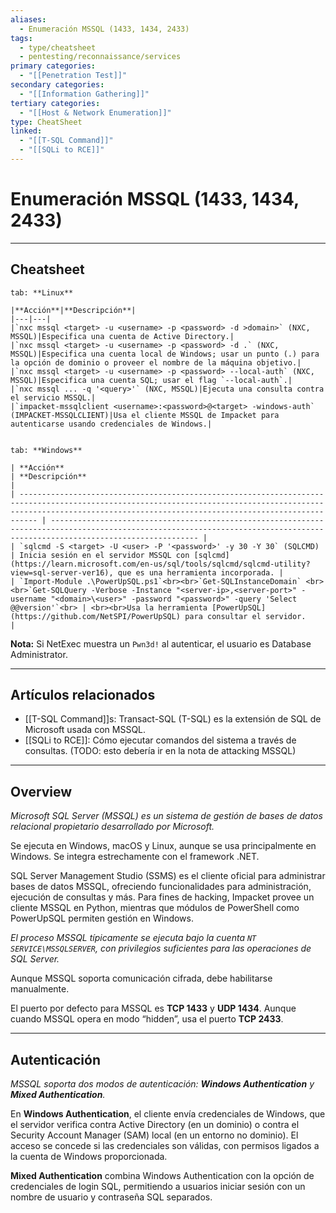 ```yaml
---
aliases:
  - Enumeración MSSQL (1433, 1434, 2433)
tags:
  - type/cheatsheet
  - pentesting/reconnaissance/services
primary categories:
  - "[[Penetration Test]]"
secondary categories:
  - "[[Information Gathering]]"
tertiary categories:
  - "[[Host & Network Enumeration]]"
type: CheatSheet
linked:
  - "[[T-SQL Command]]"
  - "[[SQLi to RCE]]"
---
```

# Enumeración MSSQL (1433, 1434, 2433)

***

## Cheatsheet

````tabs
tab: **Linux**

|**Acción**|**Descripción**|
|---|---|
|`nxc mssql <target> -u <username> -p <password> -d >domain>` (NXC, MSSQL)|Especifica una cuenta de Active Directory.|
|`nxc mssql <target> -u <username> -p <password> -d .` (NXC, MSSQL)|Especifica una cuenta local de Windows; usar un punto (.) para la opción de dominio o proveer el nombre de la máquina objetivo.|
|`nxc mssql <target> -u <username> -p <password> --local-auth` (NXC, MSSQL)|Especifica una cuenta SQL; usar el flag `--local-auth`.|
|`nxc mssql ... -q '<query>'` (NXC, MSSQL)|Ejecuta una consulta contra el servicio MSSQL.|
|`impacket-mssqlclient <username>:<password>@<target> -windows-auth` (IMPACKET-MSSQLCLIENT)|Usa el cliente MSSQL de Impacket para autenticarse usando credenciales de Windows.|


tab: **Windows**

| **Acción**                                                                                                                                                                                                             | **Descripción**                                                                                                                                                               |
| ---------------------------------------------------------------------------------------------------------------------------------------------------------------------------------------------------------------------- | ----------------------------------------------------------------------------------------------------------------------------------------------------------------------------- |
| `sqlcmd -S <target> -U <user> -P '<password>' -y 30 -Y 30` (SQLCMD)                                                                                                                                                    | Inicia sesión en el servidor MSSQL con [sqlcmd](https://learn.microsoft.com/en-us/sql/tools/sqlcmd/sqlcmd-utility?view=sql-server-ver16), que es una herramienta incorporada. |
| `Import-Module .\PowerUpSQL.ps1`<br><br>`Get-SQLInstanceDomain` <br><br>`Get-SQLQuery -Verbose -Instance "<server-ip>,<server-port>" -username "<domain>\<user>" -password "<password>" -query 'Select @@version'`<br> | <br><br>Usa la herramienta [PowerUpSQL](https://github.com/NetSPI/PowerUpSQL) para consultar el servidor.                                                                                                             |

````
**Nota:** Si NetExec muestra un `Pwn3d!` al autenticar, el usuario es Database Administrator.

---

## Artículos relacionados

- [[T-SQL Command]]s: Transact-SQL (T-SQL) es la extensión de SQL de Microsoft usada con MSSQL.
- [[SQLi to RCE]]: Cómo ejecutar comandos del sistema a través de consultas. (TODO: esto debería ir en la nota de attacking MSSQL)

---

## Overview

*Microsoft SQL Server (MSSQL) es un sistema de gestión de bases de datos relacional propietario desarrollado por Microsoft.*

Se ejecuta en Windows, macOS y Linux, aunque se usa principalmente en Windows. Se integra estrechamente con el framework .NET.

SQL Server Management Studio (SSMS) es el cliente oficial para administrar bases de datos MSSQL, ofreciendo funcionalidades para administración, ejecución de consultas y más. Para fines de hacking, Impacket provee un cliente MSSQL en Python, mientras que módulos de PowerShell como PowerUpSQL permiten gestión en Windows.

*El proceso MSSQL típicamente se ejecuta bajo la cuenta `NT SERVICE\MSSQLSERVER`, con privilegios suficientes para las operaciones de SQL Server.*

Aunque MSSQL soporta comunicación cifrada, debe habilitarse manualmente.

El puerto por defecto para MSSQL es **TCP 1433** y **UDP 1434**. Aunque cuando MSSQL opera en modo “hidden”, usa el puerto **TCP 2433**.

---

## Autenticación

*MSSQL soporta dos modos de autenticación: **Windows Authentication** y **Mixed Authentication**.*

En **Windows Authentication**, el cliente envía credenciales de Windows, que el servidor verifica contra Active Directory (en un dominio) o contra el Security Account Manager (SAM) local (en un entorno no dominio). El acceso se concede si las credenciales son válidas, con permisos ligados a la cuenta de Windows proporcionada.

**Mixed Authentication** combina Windows Authentication con la opción de credenciales de login SQL, permitiendo a usuarios iniciar sesión con un nombre de usuario y contraseña SQL separados.

